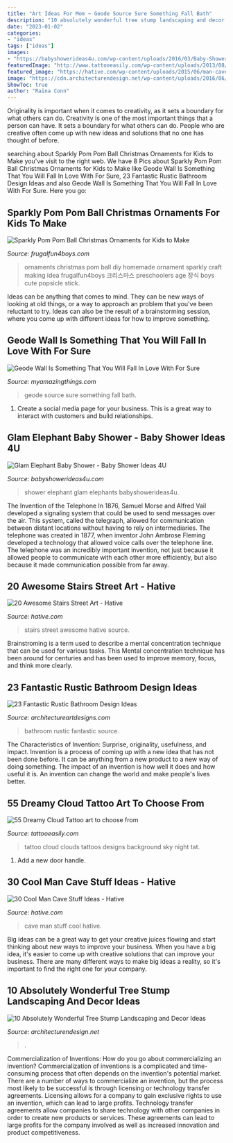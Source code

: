 ```yaml
---
title: "Art Ideas For Mom ~ Geode Source Sure Something Fall Bath"
description: "10 absolutely wonderful tree stump landscaping and decor ideas"
date: "2023-01-02"
categories:
- "ideas"
tags: ["ideas"]
images:
- "https://babyshowerideas4u.com/wp-content/uploads/2016/03/Baby-Shower-Elephants-Flowers.jpg"
featuredImage: "http://www.tattooeasily.com/wp-content/uploads/2013/08/cloud-tattoo-29.jpg"
featured_image: "https://hative.com/wp-content/uploads/2015/06/man-cave-stuff/32-man-cave-stuff-ideas.jpg"
image: "https://cdn.architecturendesign.net/wp-content/uploads/2016/06/11-1.jpg"
ShowToc: true
author: "Raina Conn"
---
```



Originality is important when it comes to creativity, as it sets a boundary for what others can do.
Creativity is one of the most important things that a person can have. It sets a boundary for what others can do. People who are creative often come up with new ideas and solutions that no one has thought of before.

	

		
searching about Sparkly Pom Pom Ball Christmas Ornaments for Kids to Make you've visit to the right web. We have 8 Pics about Sparkly Pom Pom Ball Christmas Ornaments for Kids to Make like Geode Wall Is Something That You Will Fall In Love With For Sure, 23 Fantastic Rustic Bathroom Design Ideas and also Geode Wall Is Something That You Will Fall In Love With For Sure. Here you go:
		
    
## Sparkly Pom Pom Ball Christmas Ornaments For Kids To Make

<img loading=lazy src="https://frugalfun4boys.com/wp-content/uploads/2015/11/pom-pom-ornament-7-Edited.jpg" onerror="this.onerror=null;this.src='https://tse3.mm.bing.net/th?id=OIP.PYiRLzNB1szaw73cCohbUQHaLH&amp;pid=15.1';" alt="Sparkly Pom Pom Ball Christmas Ornaments for Kids to Make">

_Source: frugalfun4boys.com_

>ornaments christmas pom ball diy homemade ornament sparkly craft making idea frugalfun4boys 크리스마스 preschoolers age 장식 boys cute popsicle stick. 

	

Ideas can be anything that comes to mind. They can be new ways of looking at old things, or a way to approach an problem that you've been reluctant to try. Ideas can also be the result of a brainstorming session, where you come up with different ideas for how to improve something.

    
## Geode Wall Is Something That You Will Fall In Love With For Sure

<img loading=lazy src="http://myamazingthings.com/wp-content/uploads/2017/05/3-BATH-2.jpg" onerror="this.onerror=null;this.src='https://tse1.mm.bing.net/th?id=OIP.48-oH2Lr23J54KOZKDeiXgHaLH&amp;pid=15.1';" alt="Geode Wall Is Something That You Will Fall In Love With For Sure">

_Source: myamazingthings.com_

>geode source sure something fall bath. 

	

1. Create a social media page for your business. This is a great way to interact with customers and build relationships.

    
## Glam Elephant Baby Shower - Baby Shower Ideas 4U

<img loading=lazy src="https://babyshowerideas4u.com/wp-content/uploads/2016/03/Baby-Shower-Elephants-Flowers.jpg" onerror="this.onerror=null;this.src='https://tse2.mm.bing.net/th?id=OIP.raNYrurn5gNDTvavz1X26QHaJ4&amp;pid=15.1';" alt="Glam Elephant Baby Shower - Baby Shower Ideas 4U">

_Source: babyshowerideas4u.com_

>shower elephant glam elephants babyshowerideas4u. 

	

The Invention of the Telephone
In 1876, Samuel Morse and Alfred Vail developed a signaling system that could be used to send messages over the air. This system, called the telegraph, allowed for communication between distant locations without having to rely on intermediaries. The telephone was created in 1877, when inventor John Ambrose Fleming developed a technology that allowed voice calls over the telephone line. The telephone was an incredibly important invention, not just because it allowed people to communicate with each other more efficiently, but also because it made communication possible from far away.

    
## 20 Awesome Stairs Street Art - Hative

<img loading=lazy src="https://hative.com/wp-content/uploads/2014/11/stairs-street-art/13-stairs-street-art.jpg" onerror="this.onerror=null;this.src='https://tse2.mm.bing.net/th?id=OIP.abMtSk_ilWZR9Y8WQgxe3wHaLD&amp;pid=15.1';" alt="20 Awesome Stairs Street Art - Hative">

_Source: hative.com_

>stairs street awesome hative source. 

	

Brainstroming is a term used to describe a mental concentration technique that can be used for various tasks. This Mental concentration technique has been around for centuries and has been used to improve memory, focus, and think more clearly.

    
## 23 Fantastic Rustic Bathroom Design Ideas

<img loading=lazy src="https://www.architectureartdesigns.com/wp-content/uploads/2013/09/174.jpg" onerror="this.onerror=null;this.src='https://tse1.mm.bing.net/th?id=OIP.zVoRnO41JDIfKSajvr8YWwHaJ7&amp;pid=15.1';" alt="23 Fantastic Rustic Bathroom Design Ideas">

_Source: architectureartdesigns.com_

>bathroom rustic fantastic source. 

	

The Characteristics of Invention: Surprise, originality, usefulness, and impact.
Invention is a process of coming up with a new idea that has not been done before. It can be anything from a new product to a new way of doing something. The impact of an invention is how well it does and how useful it is. An invention can change the world and make people's lives better.

    
## 55 Dreamy Cloud Tattoo Art To Choose From

<img loading=lazy src="http://www.tattooeasily.com/wp-content/uploads/2013/08/cloud-tattoo-29.jpg" onerror="this.onerror=null;this.src='https://tse4.mm.bing.net/th?id=OIP.x8D46Q5i4p16pGODKddyrgHaJ4&amp;pid=15.1';" alt="55 Dreamy Cloud Tattoo art to choose from">

_Source: tattooeasily.com_

>tattoo cloud clouds tattoos designs background sky night tat. 

	

1. Add a new door handle. 

    
## 30 Cool Man Cave Stuff Ideas - Hative

<img loading=lazy src="https://hative.com/wp-content/uploads/2015/06/man-cave-stuff/32-man-cave-stuff-ideas.jpg" onerror="this.onerror=null;this.src='https://tse2.mm.bing.net/th?id=OIP.ym7RTeEPnDHQA1SbX95aAwHaO0&amp;pid=15.1';" alt="30 Cool Man Cave Stuff Ideas - Hative">

_Source: hative.com_

>cave man stuff cool hative. 

	

Big ideas can be a great way to get your creative juices flowing and start thinking about new ways to improve your business. When you have a big idea, it's easier to come up with creative solutions that can improve your business. There are many different ways to make big ideas a reality, so it's important to find the right one for your company.

    
## 10 Absolutely Wonderful Tree Stump Landscaping And Decor Ideas

<img loading=lazy src="https://cdn.architecturendesign.net/wp-content/uploads/2016/06/11-1.jpg" onerror="this.onerror=null;this.src='https://tse1.mm.bing.net/th?id=OIP.hF7MOAOYjjN1m3P1uGhFJgHaLE&amp;pid=15.1';" alt="10 Absolutely Wonderful Tree Stump Landscaping and Decor Ideas">

_Source: architecturendesign.net_

>. 

	

Commercialization of Inventions: How do you go about commercializing an invention?
Commercialization of inventions is a complicated and time-consuming process that often depends on the invention's potential market. There are a number of ways to commercialize an invention, but the process most likely to be successful is through licensing or technology transfer agreements. Licensing allows for a company to gain exclusive rights to use an invention, which can lead to large profits. Technology transfer agreements allow companies to share technology with other companies in order to create new products or services. These agreements can lead to large profits for the company involved as well as increased innovation and product competitiveness.

